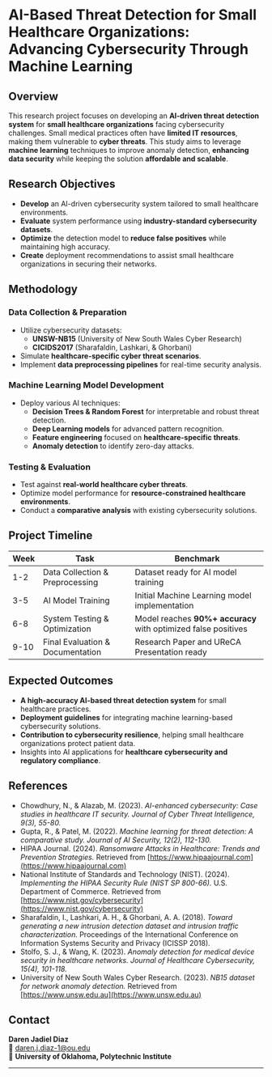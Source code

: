 # AI-Based Threat Detection for Small Healthcare Organizations: Advancing Cybersecurity Through Machine Learning

## Overview
This research project focuses on developing an **AI-driven threat detection system** for **small healthcare organizations** facing cybersecurity challenges. Small medical practices often have **limited IT resources**, making them vulnerable to **cyber threats**. This study aims to leverage **machine learning** techniques to improve anomaly detection, **enhancing data security** while keeping the solution **affordable and scalable**.

## Research Objectives
- **Develop** an AI-driven cybersecurity system tailored to small healthcare environments.
- **Evaluate** system performance using **industry-standard cybersecurity datasets**.
- **Optimize** the detection model to **reduce false positives** while maintaining high accuracy.
- **Create** deployment recommendations to assist small healthcare organizations in securing their networks.

## Methodology
### Data Collection & Preparation
- Utilize cybersecurity datasets:
  - **UNSW-NB15** (University of New South Wales Cyber Research)
  - **CICIDS2017** (Sharafaldin, Lashkari, & Ghorbani)
- Simulate **healthcare-specific cyber threat scenarios**.
- Implement **data preprocessing pipelines** for real-time security analysis.

### Machine Learning Model Development
- Deploy various AI techniques:
  - **Decision Trees & Random Forest** for interpretable and robust threat detection.
  - **Deep Learning models** for advanced pattern recognition.
  - **Feature engineering** focused on **healthcare-specific threats**.
  - **Anomaly detection** to identify zero-day attacks.

### Testing & Evaluation
- Test against **real-world healthcare cyber threats**.
- Optimize model performance for **resource-constrained healthcare environments**.
- Conduct a **comparative analysis** with existing cybersecurity solutions.

## Project Timeline
| Week  | Task                                    | Benchmark |
|-------|----------------------------------------|------------|
| 1-2   | Data Collection & Preprocessing       | Dataset ready for AI model training |
| 3-5   | AI Model Training                      | Initial Machine Learning model implementation |
| 6-8   | System Testing & Optimization         | Model reaches **90%+ accuracy** with optimized false positives |
| 9-10  | Final Evaluation & Documentation      | Research Paper and UReCA Presentation ready |

## Expected Outcomes
- **A high-accuracy AI-based threat detection system** for small healthcare practices.
- **Deployment guidelines** for integrating machine learning-based cybersecurity solutions.
- **Contribution to cybersecurity resilience**, helping small healthcare organizations protect patient data.
- Insights into AI applications for **healthcare cybersecurity and regulatory compliance**.

## References
- Chowdhury, N., & Alazab, M. (2023). *AI-enhanced cybersecurity: Case studies in healthcare IT security.* *Journal of Cyber Threat Intelligence, 9(3), 55-80.*
- Gupta, R., & Patel, M. (2022). *Machine learning for threat detection: A comparative study.* *Journal of AI Security, 12(2), 112-130.*
- HIPAA Journal. (2024). *Ransomware Attacks in Healthcare: Trends and Prevention Strategies.* Retrieved from [https://www.hipaajournal.com](https://www.hipaajournal.com)
- National Institute of Standards and Technology (NIST). (2024). *Implementing the HIPAA Security Rule (NIST SP 800-66).* U.S. Department of Commerce. Retrieved from [https://www.nist.gov/cybersecurity](https://www.nist.gov/cybersecurity)
- Sharafaldin, I., Lashkari, A. H., & Ghorbani, A. A. (2018). *Toward generating a new intrusion detection dataset and intrusion traffic characterization.* Proceedings of the International Conference on Information Systems Security and Privacy (ICISSP 2018).
- Stolfo, S. J., & Wang, K. (2023). *Anomaly detection for medical device security in healthcare networks.* *Journal of Healthcare Cybersecurity, 15(4), 101-118.*
- University of New South Wales Cyber Research. (2023). *NB15 dataset for network anomaly detection.* Retrieved from [https://www.unsw.edu.au](https://www.unsw.edu.au)

## Contact
**Daren Jadiel Diaz**  
📧 [daren.j.diaz-1@ou.edu](mailto:daren.j.diaz-1@ou.edu)  
🏫 **University of Oklahoma, Polytechnic Institute**  

---



